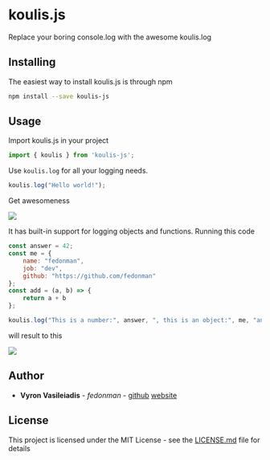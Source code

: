 # koulis.js

Replace your boring console.log with the awesome koulis.log

## Installing

The easiest way to install koulis.js is through npm

```bash
npm install --save koulis-js
```

## Usage

Import koulis.js in your project

```js
import { koulis } from 'koulis-js';
```

Use `koulis.log` for all your logging needs.

```js
koulis.log("Hello world!");
```

Get awesomeness

![](assets/koulis-01.gif)

It has built-in support for logging objects and functions. Running this code

```js
const answer = 42;
const me = {
    name: "fedonman",
    job: "dev",
    github: "https://github.com/fedonman"
};
const add = (a, b) => {
    return a + b
};

koulis.log("This is a number:", answer, ", this is an object:", me, "and this is a function:", add.toString());
```

will result to this

![](assets/koulis-02.gif)

## Author

* **Vyron Vasileiadis** - *fedonman* - [github](https://github.com/fedonman) [website](https://fedonman.com)

## License

This project is licensed under the MIT License - see the [LICENSE.md](LICENSE.md) file for details